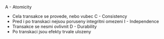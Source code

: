 A - Atomicity
- Cela transakce se provede, nebo vubec
C - Consistency
- Pred i po transkaci nejsou poruseny integritni omezeni
I   - Independence
- Transakce se nesmi ovlivnit
D - Durability
- Po transkaci jsou efekty trvale ulozeny
